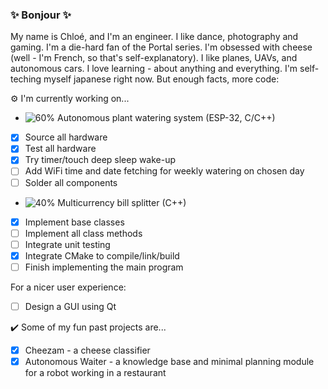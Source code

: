 ### ✨ Bonjour ✨

My name is Chloé, and I'm an engineer. I like dance, photography and gaming. I'm a die-hard fan of the Portal series. I'm obsessed with cheese (well - I'm French, so that's self-explanatory). I like planes, UAVs, and autonomous cars. I love learning - about anything and everything. I'm self-teching myself japanese right now. But enough facts, more code:

:gear: I'm currently working on...
- ![60%](https://progress-bar.dev/30) Autonomous plant watering system (ESP-32, C/C++)
- [X] Source all hardware
- [X] Test all hardware
- [X] Try timer/touch deep sleep wake-up
- [ ] Add WiFi time and date fetching for weekly watering on chosen day
- [ ] Solder all components

- ![40%](https://progress-bar.dev/30) Multicurrency bill splitter (C++)
- [X] Implement base classes
- [ ] Implement all class methods
- [ ] Integrate unit testing
- [X] Integrate CMake to compile/link/build
- [ ] Finish implementing the main program

For a nicer user experience:
- [ ] Design a GUI using Qt

:heavy_check_mark: Some of my fun past projects are...
- [x] Cheezam - a cheese classifier
- [x] Autonomous Waiter - a knowledge base and minimal planning module for a robot working in a restaurant

<!--
**niwya/niwya** is a ✨ _special_ ✨ repository because its `README.md` (this file) appears on your GitHub profile.

Here are some ideas to get you started:

- 🔭 I’m currently working on ...
- 🌱 I’m currently learning ...
- 👯 I’m looking to collaborate on ...
- 🤔 I’m looking for help with ...
- 💬 Ask me about ...
- 📫 How to reach me: ...
- 😄 Pronouns: ...
- ⚡ Fun fact: ...
-->
